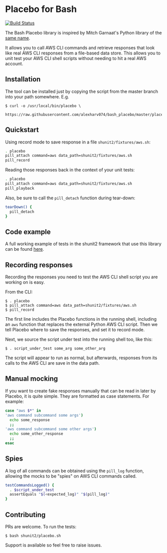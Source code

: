 # Placebo for Bash

[![Build Status](https://img.shields.io/travis/alexharv074/bash_placebo.svg)](https://travis-ci.org/alexharv074/bash_placebo)

The Bash Placebo library is inspired by Mitch Garnaat's Python library of the [same name](https://github.com/garnaat/placebo).

It allows you to call AWS CLI commands and retrieve responses that look like real AWS CLI responses from a file-based data store. This allows you to unit test your AWS CLI shell scripts without needing to hit a real AWS account.

## Installation

The tool can be installed just by copying the script from the master branch into your path somewhere. E.g.

~~~ text
$ curl -o /usr/local/bin/placebo \
    https://raw.githubusercontent.com/alexharv074/bash_placebo/master/placebo
~~~

## Quickstart

Using record mode to save response in a file `shunit2/fixtures/aws.sh`:

~~~ bash
. placebo
pill_attach command=aws data_path=shunit2/fixtures/aws.sh
pill_record
~~~

Reading those responses back in the context of your unit tests:

~~~ bash
. placebo
pill_attach command=aws data_path=shunit2/fixtures/aws.sh
pill_playback
~~~

Also, be sure to call the `pill_detach` function during tear-down:

~~~ bash
tearDown() {
  pill_detach
}
~~~

## Code example

A full working example of tests in the shunit2 framework that use this library can be found [here](https://github.com/alexharv074/shunit2_example).

## Recording responses

Recording the responses you need to test the AWS CLI shell script you are working on is easy.

From the CLI:

~~~ text
$ . placebo
$ pill_attach command=aws data_path=shunit2/fixtures/aws.sh
$ pill_record
~~~

The first line includes the Placebo functions in the running shell, including an `aws` function that replaces the external Python AWS CLI script. Then we tell Placebo where to save the responses, and set it to record mode.

Next, we source the script under test into the running shell too, like this:

~~~ text
$ . script_under_test some_arg some_other_arg
~~~

The script will appear to run as normal, but afterwards, responses from its calls to the AWS CLI are save in the data path.

## Manual mocking

If you want to create fake responses manually that can be read in later by Placebo, it is quite simple. They are formatted as case statements. For example:

~~~ bash
case "aws $*" in
'aws command subcommand some args')
  echo some_response
  ;;
'aws command subcommand some other args')
  echo some_other_response
  ;;
esac
~~~

## Spies

A log of all commands can be obtained using the `pill_log` function, allowing the mocks to be "spies" on AWS CLI commands called.

~~~ bash
testCommandsLogged() {
  . $script_under_test
  assertEquals "$(<expected_log)" "$(pill_log)"
}
~~~

## Contributing

PRs are welcome. To run the tests:

~~~ text
$ bash shunit2/placebo.sh
~~~

Support is available so feel free to raise issues.
